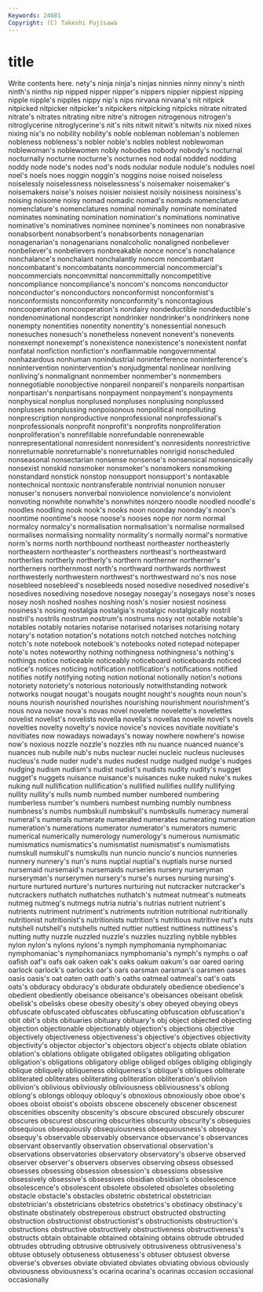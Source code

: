 ```yaml
---
Keywords: 24681 
Copyright: (C) Takeshi Fujisawa
---
```


# title

Write contents here.
nety's ninja ninja's ninjas ninnies ninny ninny's ninth
ninth's ninths nip nipped nipper nipper's nippers nippier nippiest nipping
nipple nipple's nipples nippy nip's nips nirvana nirvana's nit nitpick
nitpicked nitpicker nitpicker's nitpickers nitpicking nitpicks nitrate nitrated nitrate's nitrates
nitrating nitre nitre's nitrogen nitrogenous nitrogen's nitroglycerine nitroglycerine's nit's nits
nitwit nitwit's nitwits nix nixed nixes nixing nix's no nobility
nobility's noble nobleman nobleman's noblemen nobleness nobleness's nobler noble's nobles
noblest noblewoman noblewoman's noblewomen nobly nobodies nobody nobody's nocturnal nocturnally
nocturne nocturne's nocturnes nod nodal nodded nodding noddy node node's
nodes nod's nods nodular nodule nodule's nodules noel noel's noels
noes noggin noggin's noggins noise noised noiseless noiselessly noiselessness noiselessness's
noisemaker noisemaker's noisemakers noise's noises noisier noisiest noisily noisiness noisiness's
noising noisome noisy nomad nomadic nomad's nomads nomenclature nomenclature's nomenclatures
nominal nominally nominate nominated nominates nominating nomination nomination's nominations nominative
nominative's nominatives nominee nominee's nominees non nonabrasive nonabsorbent nonabsorbent's nonabsorbents
nonagenarian nonagenarian's nonagenarians nonalcoholic nonaligned nonbeliever nonbeliever's nonbelievers nonbreakable nonce
nonce's nonchalance nonchalance's nonchalant nonchalantly noncom noncombatant noncombatant's noncombatants noncommercial
noncommercial's noncommercials noncommittal noncommittally noncompetitive noncompliance noncompliance's noncom's noncoms nonconductor
nonconductor's nonconductors nonconformist nonconformist's nonconformists nonconformity nonconformity's noncontagious noncooperation noncooperation's
nondairy nondeductible nondeductible's nondenominational nondescript nondrinker nondrinker's nondrinkers none nonempty
nonentities nonentity nonentity's nonessential nonesuch nonesuches nonesuch's nonetheless nonevent nonevent's
nonevents nonexempt nonexempt's nonexistence nonexistence's nonexistent nonfat nonfatal nonfiction nonfiction's
nonflammable nongovernmental nonhazardous nonhuman nonindustrial noninterference noninterference's nonintervention nonintervention's nonjudgmental
nonlinear nonliving nonliving's nonmalignant nonmember nonmember's nonmembers nonnegotiable nonobjective nonpareil
nonpareil's nonpareils nonpartisan nonpartisan's nonpartisans nonpayment nonpayment's nonpayments nonphysical nonplus
nonplused nonpluses nonplusing nonplussed nonplusses nonplussing nonpoisonous nonpolitical nonpolluting nonprescription
nonproductive nonprofessional nonprofessional's nonprofessionals nonprofit nonprofit's nonprofits nonproliferation nonproliferation's nonrefillable
nonrefundable nonrenewable nonrepresentational nonresident nonresident's nonresidents nonrestrictive nonreturnable nonreturnable's nonreturnables
nonrigid nonscheduled nonseasonal nonsectarian nonsense nonsense's nonsensical nonsensically nonsexist nonskid
nonsmoker nonsmoker's nonsmokers nonsmoking nonstandard nonstick nonstop nonsupport nonsupport's nontaxable
nontechnical nontoxic nontransferable nontrivial nonunion nonuser nonuser's nonusers nonverbal nonviolence
nonviolence's nonviolent nonvoting nonwhite nonwhite's nonwhites nonzero noodle noodled noodle's
noodles noodling nook nook's nooks noon noonday noonday's noon's noontime
noontime's noose noose's nooses nope nor norm normal normalcy normalcy's
normalisation normalisation's normalise normalised normalises normalising normality normality's normally normal's
normative norm's norms north northbound northeast northeaster northeasterly northeastern northeaster's
northeasters northeast's northeastward northerlies northerly northerly's northern northerner northerner's northerners
northernmost north's northward northwards northwest northwesterly northwestern northwest's northwestward no's
nos nose nosebleed nosebleed's nosebleeds nosed nosedive nosedived nosedive's nosedives
nosediving nosedove nosegay nosegay's nosegays nose's noses nosey nosh noshed
noshes noshing nosh's nosier nosiest nosiness nosiness's nosing nostalgia nostalgia's
nostalgic nostalgically nostril nostril's nostrils nostrum nostrum's nostrums nosy not
notable notable's notables notably notaries notarise notarised notarises notarising notary
notary's notation notation's notations notch notched notches notching notch's note
notebook notebook's notebooks noted notepad notepaper note's notes noteworthy nothing
nothingness nothingness's nothing's nothings notice noticeable noticeably noticeboard noticeboards noticed
notice's notices noticing notification notification's notifications notified notifies notify notifying
noting notion notional notionally notion's notions notoriety notoriety's notorious notoriously
notwithstanding notwork notworks nougat nougat's nougats nought nought's noughts noun
noun's nouns nourish nourished nourishes nourishing nourishment nourishment's nous nova
novae nova's novas novel novelette novelette's novelettes novelist novelist's novelists
novella novella's novellas novelle novel's novels novelties novelty novelty's novice
novice's novices novitiate novitiate's novitiates now nowadays nowadays's noway nowhere
nowhere's nowise now's noxious nozzle nozzle's nozzles nth nu nuance
nuanced nuance's nuances nub nubile nub's nubs nuclear nuclei nucleic
nucleus nucleuses nucleus's nude nuder nude's nudes nudest nudge nudged
nudge's nudges nudging nudism nudism's nudist nudist's nudists nudity nudity's
nugget nugget's nuggets nuisance nuisance's nuisances nuke nuked nuke's nukes
nuking null nullification nullification's nullified nullifies nullify nullifying nullity nullity's
nulls numb numbed number numbered numbering numberless number's numbers numbest
numbing numbly numbness numbness's numbs numbskull numbskull's numbskulls numeracy numeral
numeral's numerals numerate numerated numerates numerating numeration numeration's numerations numerator
numerator's numerators numeric numerical numerically numerology numerology's numerous numismatic numismatics
numismatics's numismatist numismatist's numismatists numskull numskull's numskulls nun nuncio nuncio's
nuncios nunneries nunnery nunnery's nun's nuns nuptial nuptial's nuptials nurse
nursed nursemaid nursemaid's nursemaids nurseries nursery nurseryman nurseryman's nurserymen nursery's
nurse's nurses nursing nursing's nurture nurtured nurture's nurtures nurturing nut
nutcracker nutcracker's nutcrackers nuthatch nuthatches nuthatch's nutmeat nutmeat's nutmeats nutmeg
nutmeg's nutmegs nutria nutria's nutrias nutrient nutrient's nutrients nutriment nutriment's
nutriments nutrition nutritional nutritionally nutritionist nutritionist's nutritionists nutrition's nutritious nutritive
nut's nuts nutshell nutshell's nutshells nutted nuttier nuttiest nuttiness nuttiness's
nutting nutty nuzzle nuzzled nuzzle's nuzzles nuzzling nybble nybbles nylon
nylon's nylons nylons's nymph nymphomania nymphomaniac nymphomaniac's nymphomaniacs nymphomania's nymph's
nymphs o oaf oafish oaf's oafs oak oaken oak's oaks
oakum oakum's oar oared oaring oarlock oarlock's oarlocks oar's oars
oarsman oarsman's oarsmen oases oasis oasis's oat oaten oath oath's
oaths oatmeal oatmeal's oat's oats oats's obduracy obduracy's obdurate obdurately
obedience obedience's obedient obediently obeisance obeisance's obeisances obeisant obelisk obelisk's
obelisks obese obesity obesity's obey obeyed obeying obeys obfuscate obfuscated
obfuscates obfuscating obfuscation obfuscation's obit obit's obits obituaries obituary obituary's
obj object objected objecting objection objectionable objectionably objection's objections objective
objectively objectiveness objectiveness's objective's objectives objectivity objectivity's objector objector's objectors
object's objects oblate oblation oblation's oblations obligate obligated obligates obligating
obligation obligation's obligations obligatory oblige obliged obliges obliging obligingly oblique
obliquely obliqueness obliqueness's oblique's obliques obliterate obliterated obliterates obliterating obliteration
obliteration's oblivion oblivion's oblivious obliviously obliviousness obliviousness's oblong oblong's oblongs
obloquy obloquy's obnoxious obnoxiously oboe oboe's oboes oboist oboist's oboists
obscene obscenely obscener obscenest obscenities obscenity obscenity's obscure obscured obscurely
obscurer obscures obscurest obscuring obscurities obscurity obscurity's obsequies obsequious obsequiously
obsequiousness obsequiousness's obsequy obsequy's observable observably observance observance's observances observant
observantly observation observational observation's observations observatories observatory observatory's observe observed
observer observer's observers observes observing obsess obsessed obsesses obsessing obsession
obsession's obsessions obsessive obsessively obsessive's obsessives obsidian obsidian's obsolescence obsolescence's
obsolescent obsolete obsoleted obsoletes obsoleting obstacle obstacle's obstacles obstetric obstetrical
obstetrician obstetrician's obstetricians obstetrics obstetrics's obstinacy obstinacy's obstinate obstinately obstreperous
obstruct obstructed obstructing obstruction obstructionist obstructionist's obstructionists obstruction's obstructions obstructive
obstructively obstructiveness obstructiveness's obstructs obtain obtainable obtained obtaining obtains obtrude
obtruded obtrudes obtruding obtrusive obtrusively obtrusiveness obtrusiveness's obtuse obtusely obtuseness
obtuseness's obtuser obtusest obverse obverse's obverses obviate obviated obviates obviating
obvious obviously obviousness obviousness's ocarina ocarina's ocarinas occasion occasional occasionally
